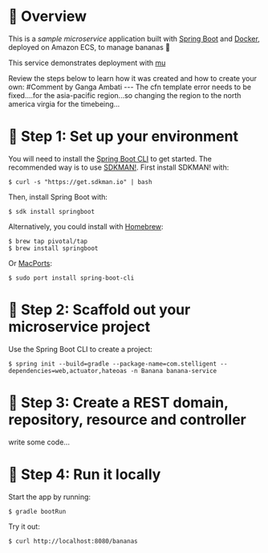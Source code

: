 # :banana: Overview
This is a *sample microservice* application built with [Spring Boot](http://projects.spring.io/spring-boot/) and [Docker](https://www.docker.com/), deployed on Amazon ECS, to manage bananas :banana:

This service demonstrates deployment with [mu](http://getmu.io)

Review the steps below to learn how it was created and how to create your own:
#Comment by Ganga Ambati --- The cfn template error needs to be fixed....for the asia-pacific region...so changing the region to the north america virgia for the timebeing...

# :banana: Step 1: Set up your environment

You will need to install the [Spring Boot CLI](http://docs.spring.io/spring-boot/docs/current/reference/htmlsingle/#getting-started-installing-the-cli) to get started.  The recommended way is to use [SDKMAN!](http://sdkman.io/index.html).  First install SDKMAN! with:

```
$ curl -s "https://get.sdkman.io" | bash
```

Then, install Spring Boot with:

```
$ sdk install springboot
```

Alternatively, you could install with [Homebrew](http://brew.sh/):

```
$ brew tap pivotal/tap
$ brew install springboot
```

Or [MacPorts](http://www.macports.org/):

```
$ sudo port install spring-boot-cli
```

# :banana: Step 2: Scaffold out your microservice project

Use the Spring Boot CLI to create a project:

```
$ spring init --build=gradle --package-name=com.stelligent --dependencies=web,actuator,hateoas -n Banana banana-service
```

# :banana: Step 3: Create a REST domain, repository, resource and controller

write some code...


# :banana: Step 4: Run it locally

Start the app by running:

```
$ gradle bootRun
``` 

Try it out:

```
$ curl http://localhost:8080/bananas
```


